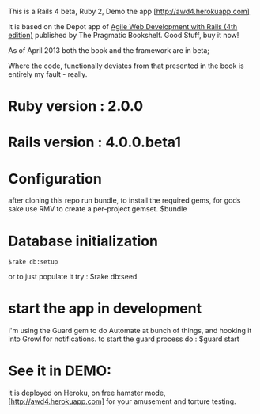 
This is a  Rails 4 beta, Ruby 2, Demo the app [http://awd4.herokuapp.com]

It is based on the Depot app of [Agile Web Development with Rails (4th edition)](http://pragprog.com/book/rails4/agile-web-development-with-rails) published by The Pragmatic Bookshelf.  Good Stuff, buy it now!

As of April 2013 both the book and the framework are in beta;

Where the code, functionally deviates from that presented in the book is entirely my fault - really.

# Ruby version : 2.0.0
# Rails version : 4.0.0.beta1


# Configuration

after cloning this repo run bundle, to install the required gems, for gods sake use RMV to create a per-project gemset.
$bundle

# Database initialization
    $rake db:setup

or to just populate it try :
    $rake db:seed

# start the app in development
I'm using the Guard gem to do Automate at bunch of things, and hooking it into Growl for notifications. to start the guard process do :
    $guard start

# See it in DEMO:

it is deployed on Heroku, on free hamster mode, [http://awd4.herokuapp.com] for your amusement and torture testing.